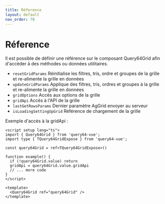```yaml
---
title: Réference
layout: default
nav_order: 70
---
```


# Réference

Il est possible de définir une référence sur le composant Query64Grid afin d'accèder à des méthodes ou données utilitaires.

- `resetGridParams` Réinitialise les filtres, tris, ordre et groupes de la grille et re-alimente la grille en données  
- `updateGridParams` Applique des filtres, tris, ordres et groupes à la grille et re-alimente la grille en données 
- `gridOptions` Accès aux options de la grille
- `gridApi` Accès à l'API de la grille  
- `lastGetRowsParams` Dernier paramètre AgGrid envoyer au serveur  
- `isLoadingSettingUpGrid` Référence de chargement de la grille

Exemple d'accès à la gridApi :
```vue
<script setup lang="ts">
import { Query64Grid } from 'query64-vue';
import type { TQuery64GridExpose } from 'query64-vue';

const query64Grid = ref<TQuery64GridExpose>()

function example() {
  if (!query64Grid.value) return
  gridApi = query64Grid.value.gridApi
  // ... more code
}
</script>

<template>
  <Query64Grid ref="query64Grid" />
</template>
```
